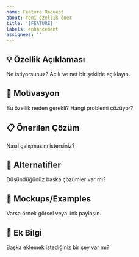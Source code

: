 ```yaml
---
name: Feature Request
about: Yeni özellik öner
title: '[FEATURE] '
labels: enhancement
assignees: ''
---
```


## 💡 Özellik Açıklaması

Ne istiyorsunuz? Açık ve net bir şekilde açıklayın.

## 🎯 Motivasyon

Bu özellik neden gerekli? Hangi problemi çözüyor?

## 📋 Önerilen Çözüm

Nasıl çalışmasını istersiniz?

## 🔄 Alternatifler

Düşündüğünüz başka çözümler var mı?

## 📸 Mockups/Examples

Varsa örnek görsel veya link paylaşın.

## 📝 Ek Bilgi

Başka eklemek istediğiniz bir şey var mı?

